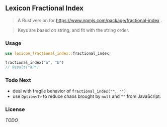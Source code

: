 ## Lexicon Fractional Index

> A Rust version for https://www.npmjs.com/package/fractional-index .

> Keys are based on string, and fit with the string order.

### Usage

```rs
use lexicon_fractional_index::fractional_index;

fractional_index("a", "b")
// Result("aP")
```

### Todo Next

- deal with fragile behavior of `fractional_index("", "")`
- use `Option<T>` to reduce chaos brought by `null` and `""` from JavaScript.

### License

_TODO_
